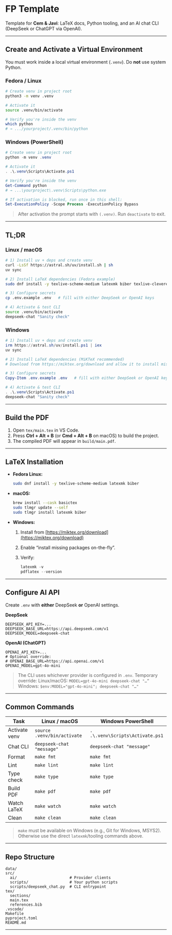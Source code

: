 # FP Template

Template for **Cem & Javi**: LaTeX docs, Python tooling, and an AI chat CLI (DeepSeek or ChatGPT via OpenAI).

---

## Create and Activate a Virtual Environment

You must work inside a local virtual environment (`.venv`). Do **not** use system Python.

### Fedora / Linux

```bash
# Create venv in project root
python3 -m venv .venv

# Activate it
source .venv/bin/activate

# Verify you're inside the venv
which python
# → .../yourproject/.venv/bin/python
```

### Windows (PowerShell)

```powershell
# Create venv in project root
python -m venv .venv

# Activate it
. .\.venv\Scripts\Activate.ps1

# Verify you're inside the venv
Get-Command python
# → ...\yourproject\.venv\Scripts\python.exe

# If activation is blocked, run once in this shell:
Set-ExecutionPolicy -Scope Process -ExecutionPolicy Bypass
```

> After activation the prompt starts with `(.venv)`. Run `deactivate` to exit.

---

## TL;DR

### Linux / macOS

```bash
# 1) Install uv + deps and create venv
curl -LsSf https://astral.sh/uv/install.sh | sh
uv sync

# 2) Install LaTeX dependencies (Fedora example)
sudo dnf install -y texlive-scheme-medium latexmk biber texlive-cleveref

# 3) Configure secrets
cp .env.example .env   # fill with either DeepSeek or OpenAI keys

# 4) Activate & test CLI
source .venv/bin/activate
deepseek-chat "Sanity check"
```

### Windows

```powershell
# 1) Install uv + deps and create venv
irm https://astral.sh/uv/install.ps1 | iex
uv sync

# 2) Install LaTeX dependencies (MiKTeX recommended)
# Download from https://miktex.org/download and allow it to install missing packages automatically.

# 3) Configure secrets
Copy-Item .env.example .env   # fill with either DeepSeek or OpenAI keys

# 4) Activate & test CLI
. .\.venv\Scripts\Activate.ps1
deepseek-chat "Sanity check"
```

---

## Build the PDF

1. Open `tex/main.tex` in VS Code.
2. Press **Ctrl + Alt + B** (or **Cmd + Alt + B** on macOS) to build the project.
3. The compiled PDF will appear in `build/main.pdf`.

---

## LaTeX Installation

* **Fedora Linux:**

  ```bash
  sudo dnf install -y texlive-scheme-medium latexmk biber
  ```
* **macOS:**

  ```bash
  brew install --cask basictex
  sudo tlmgr update --self
  sudo tlmgr install latexmk biber
  ```
* **Windows:**

  1. Install from [https://miktex.org/download](https://miktex.org/download)
  2. Enable “install missing packages on-the-fly”.
  3. Verify:

     ```powershell
     latexmk -v
     pdflatex --version
     ```

---

## Configure AI API

Create `.env` with **either** DeepSeek **or** OpenAI settings.

**DeepSeek**

```
DEEPSEEK_API_KEY=...
DEEPSEEK_BASE_URL=https://api.deepseek.com/v1
DEEPSEEK_MODEL=deepseek-chat
```

**OpenAI (ChatGPT)**

```
OPENAI_API_KEY=...
# Optional override:
# OPENAI_BASE_URL=https://api.openai.com/v1
OPENAI_MODEL=gpt-4o-mini
```

> The CLI uses whichever provider is configured in `.env`.
> Temporary override:
> Linux/macOS: `MODEL=gpt-4o-mini deepseek-chat "…”`
> Windows: `$env:MODEL="gpt-4o-mini"; deepseek-chat "…"`

---

## Common Commands

| Task          | Linux / macOS               | Windows PowerShell               |
| ------------- | --------------------------- | -------------------------------- |
| Activate venv | `source .venv/bin/activate` | `. .\.venv\Scripts\Activate.ps1` |
| Chat CLI      | `deepseek-chat "message"`   | `deepseek-chat "message"`        |
| Format        | `make fmt`                  | `make fmt`                       |
| Lint          | `make lint`                 | `make lint`                      |
| Type check    | `make type`                 | `make type`                      |
| Build PDF     | `make pdf`                  | `make pdf`                       |
| Watch LaTeX   | `make watch`                | `make watch`                     |
| Clean         | `make clean`                | `make clean`                     |

> `make` must be available on Windows (e.g., Git for Windows, MSYS2). Otherwise use the direct `latexmk`/tooling commands above.

---

## Repo Structure

```
data/
src/
  ai/                       # Provider clients
  scripts/                  # Your python scripts
  scripts/deepseek_chat.py  # CLI entrypoint
tex/
  sections/                 
  main.tex
  references.bib
.vscode/
Makefile
pyproject.toml
README.md
```

---
